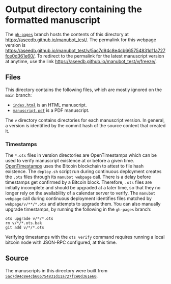 # Output directory containing the formatted manuscript

The [`gh-pages`](https://github.com/aseedb/manubot_test/tree/gh-pages) branch hosts the contents of this directory at <https://aseedb.github.io/manubot_test/>.
The permalink for this webpage version is <https://aseedb.github.io/manubot_test/v/5ac7d94c8e4cb665754831d11a727fce0d361e60/>.
To redirect to the permalink for the latest manuscript version at anytime, use the link <https://aseedb.github.io/manubot_test/v/freeze/>.

## Files

This directory contains the following files, which are mostly ignored on the `main` branch:

+ [`index.html`](index.html) is an HTML manuscript.
+ [`manuscript.pdf`](manuscript.pdf) is a PDF manuscript.

The `v` directory contains directories for each manuscript version.
In general, a version is identified by the commit hash of the source content that created it.

### Timestamps

The `*.ots` files in version directories are OpenTimestamps which can be used to verify manuscript existence at or before a given time.
[OpenTimestamps](https://opentimestamps.org/) uses the Bitcoin blockchain to attest to file hash existence.
The `deploy.sh` script run during continuous deployment creates the `.ots` files through its `manubot webpage` call.
There is a delay before timestamps get confirmed by a Bitcoin block.
Therefore, `.ots` files are initially incomplete and should be upgraded at a later time, so that they no longer rely on the availability of a calendar server to verify.
The `manubot webpage` call during continuous deployment identifies files matched by `webpage/v/**/*.ots` and attempts to upgrade them.
You can also manually upgrade timestamps, by running the following in the `gh-pages` branch:

```shell
ots upgrade v/*/*.ots
rm v/*/*.ots.bak
git add v/*/*.ots
```

Verifying timestamps with the `ots verify` command requires running a local bitcoin node with JSON-RPC configured, at this time.

## Source

The manuscripts in this directory were built from
[`5ac7d94c8e4cb665754831d11a727fce0d361e60`](https://github.com/aseedb/manubot_test/commit/5ac7d94c8e4cb665754831d11a727fce0d361e60).
